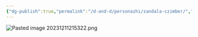 ```yaml
---
{"dg-publish":true,"permalink":"/d-and-d/personazhi/zandala-czimber/","created":"2024-02-19T19:15:28.883+03:00","updated":"2024-01-08T22:43:40.769+03:00"}
---
```



![Pasted image 20231211215322.png](/img/user/D&D/img/Pasted%20image%2020231211215322.png)
